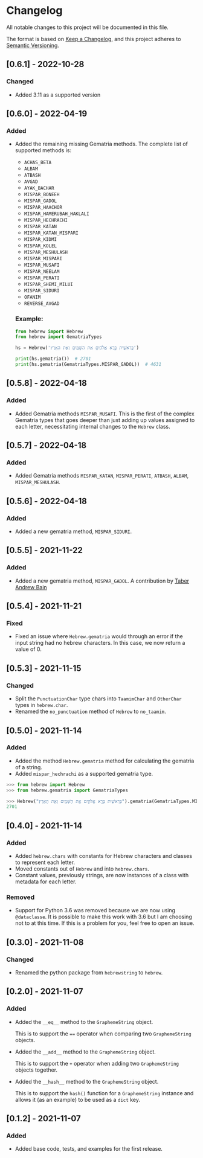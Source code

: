 # Changelog

All notable changes to this project will be documented in this file.

The format is based on [Keep a Changelog](https://keepachangelog.com/en/1.0.0/), and this project adheres
to [Semantic Versioning](https://semver.org/spec/v2.0.0.html).

## [0.6.1] - 2022-10-28

### Changed

- Added 3.11 as a supported version

## [0.6.0] - 2022-04-19

### Added

- Added the remaining missing Gematria methods. The complete list of supported methods is: 
  - `ACHAS_BETA`
  - `ALBAM`
  - `ATBASH`
  - `AVGAD`
  - `AYAK_BACHAR`
  - `MISPAR_BONEEH`
  - `MISPAR_GADOL`
  - `MISPAR_HAACHOR`
  - `MISPAR_HAMERUBAH_HAKLALI`
  - `MISPAR_HECHRACHI`
  - `MISPAR_KATAN`
  - `MISPAR_KATAN_MISPARI`
  - `MISPAR_KIDMI`
  - `MISPAR_KOLEL`
  - `MISPAR_MESHULASH`
  - `MISPAR_MISPARI`
  - `MISPAR_MUSAFI`
  - `MISPAR_NEELAM`
  - `MISPAR_PERATI`
  - `MISPAR_SHEMI_MILUI`
  - `MISPAR_SIDURI`
  - `OFANIM`
  - `REVERSE_AVGAD`
  
  ### Example:
  ```python
  from hebrew import Hebrew
  from hebrew import GematriaTypes
  
  hs = Hebrew('בְּרֵאשִׁ֖ית בָּרָ֣א אֱלֹהִ֑ים אֵ֥ת הַשָּׁמַ֖יִם וְאֵ֥ת הָאָֽרֶץ׃')
  
  print(hs.gematria())  # 2701
  print(hs.gematria(GematriaTypes.MISPAR_GADOL))  # 4631
  ```

## [0.5.8] - 2022-04-18

### Added

- Added Gematria methods `MISPAR_MUSAFI`. This is the first of the complex Gematria types that goes deeper than just 
adding up values assigned to each letter, necessitating internal changes to the `Hebrew` class.

## [0.5.7] - 2022-04-18

### Added

- Added Gematria methods `MISPAR_KATAN`, `MISPAR_PERATI`, `ATBASH`, `ALBAM`, `MISPAR_MESHULASH`.

## [0.5.6] - 2022-04-18

### Added

- Added a new gematria method, `MISPAR_SIDURI`.

## [0.5.5] - 2021-11-22

### Added

- Added a new gematria method, `MISPAR_GADOL`. A contribution by [Taber Andrew Bain](https://github.com/taber)

## [0.5.4] - 2021-11-21

### Fixed

- Fixed an issue where `Hebrew.gematria` would through an error if the input string had no hebrew characters.
  In this case, we now return a value of 0.

## [0.5.3] - 2021-11-15

### Changed

- Split the `PunctuationChar` type chars into `TaamimChar` and `OtherChar` types in `hebrew.char`.
- Renamed the `no_punctuation` method of `Hebrew` to `no_taamim`.

## [0.5.0] - 2021-11-14

### Added

- Added the method `Hebrew.gematria` method for calculating the gematria of a string.
- Added `mispar_hechrachi` as a supported gematria type.

``` python
>>> from hebrew import Hebrew
>>> from hebrew.gematria import GematriaTypes

>>> Hebrew("בְּרֵאשִׁ֖ית בָּרָ֣א אֱלֹהִ֑ים אֵ֥ת הַשָּׁמַ֖יִם וְאֵ֥ת הָאָרֶץ׃").gematria(GematriaTypes.MISPAR_HECHRACHI)
2701
```

## [0.4.0] - 2021-11-14

### Added

- Added `hebrew.chars` with constants for Hebrew characters and classes to represent each letter.
- Moved constants out of `Hebrew` and into `hebrew.chars`.
- Constant values, previously strings, are now instances of a class with metadata for each letter.

### Removed

- Support for Python 3.6 was removed because we are now using `@dataclasse`. It is possible to make this work with
  3.6 but I am choosing not to at this time. If this is a problem for you, feel free to open an issue.

## [0.3.0] - 2021-11-08

### Changed

- Renamed the python package from `hebrewstring` to `hebrew`.

## [0.2.0] - 2021-11-07

### Added

- Added the `__eq__` method to the `GraphemeString` object.

  This is to support the `==` operator when comparing two `GraphemeString` objects.

- Added the `__add__` method to the `GraphemeString` object.

  This is to support the `+` operator when adding two `GraphemeString` objects together.

- Added the `__hash__` method to the `GraphemeString` object.

  This is to support the `hash()` function for a `GraphemeString` instance and allows it (as an example) to be used as
  a `dict` key.

## [0.1.2] - 2021-11-07

### Added

- Added base code, tests, and examples for the first release.